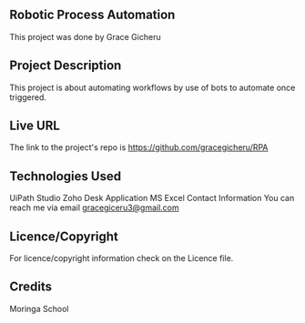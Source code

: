 ## Robotic Process Automation
This project was done by Grace Gicheru

## Project Description
This project is about automating workflows by use of bots to automate once triggered.

## Live URL
The link to the project's repo is https://github.com/gracegicheru/RPA

## Technologies Used
UiPath Studio
Zoho Desk Application
MS Excel
Contact Information
You can reach me via email gracegiceru3@gmail.com

## Licence/Copyright
For licence/copyright information check on the Licence file.

## Credits
Moringa School
